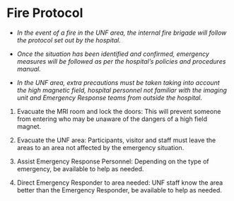 # Fire Protocol

-   *In the event of a fire in the UNF area, the internal fire brigade will follow the protocol set out by the hospital.*

-   *Once the situation has been identified and confirmed, emergency measures will be followed as per the hospital’s policies and procedures manual.*

-   *In the UNF area, extra precautions must be taken taking into account the high magnetic field, hospital personnel not familiar with the imaging unit and Emergency Response teams from outside the hospital.*

1. Evacuate the MRI room and lock the doors:
This will prevent someone from entering who may be unaware of
        the dangers of a high field magnet.

2. Evacuate the UNF area:
Participants, visitor and staff must leave the areas to an area not affected by the emergency situation.

3. Assist Emergency Response Personnel:
Depending on the type of emergency, be available to help as needed.

4. Direct Emergency Responder to area needed:
UNF staff know the area better than the Emergency Responder, be available to help as needed.